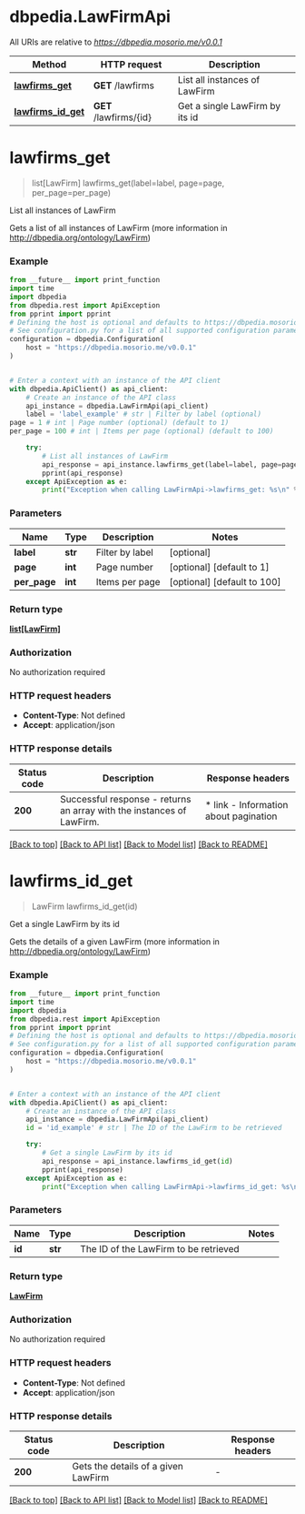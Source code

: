# dbpedia.LawFirmApi

All URIs are relative to *https://dbpedia.mosorio.me/v0.0.1*

Method | HTTP request | Description
------------- | ------------- | -------------
[**lawfirms_get**](LawFirmApi.md#lawfirms_get) | **GET** /lawfirms | List all instances of LawFirm
[**lawfirms_id_get**](LawFirmApi.md#lawfirms_id_get) | **GET** /lawfirms/{id} | Get a single LawFirm by its id


# **lawfirms_get**
> list[LawFirm] lawfirms_get(label=label, page=page, per_page=per_page)

List all instances of LawFirm

Gets a list of all instances of LawFirm (more information in http://dbpedia.org/ontology/LawFirm)

### Example

```python
from __future__ import print_function
import time
import dbpedia
from dbpedia.rest import ApiException
from pprint import pprint
# Defining the host is optional and defaults to https://dbpedia.mosorio.me/v0.0.1
# See configuration.py for a list of all supported configuration parameters.
configuration = dbpedia.Configuration(
    host = "https://dbpedia.mosorio.me/v0.0.1"
)


# Enter a context with an instance of the API client
with dbpedia.ApiClient() as api_client:
    # Create an instance of the API class
    api_instance = dbpedia.LawFirmApi(api_client)
    label = 'label_example' # str | Filter by label (optional)
page = 1 # int | Page number (optional) (default to 1)
per_page = 100 # int | Items per page (optional) (default to 100)

    try:
        # List all instances of LawFirm
        api_response = api_instance.lawfirms_get(label=label, page=page, per_page=per_page)
        pprint(api_response)
    except ApiException as e:
        print("Exception when calling LawFirmApi->lawfirms_get: %s\n" % e)
```

### Parameters

Name | Type | Description  | Notes
------------- | ------------- | ------------- | -------------
 **label** | **str**| Filter by label | [optional] 
 **page** | **int**| Page number | [optional] [default to 1]
 **per_page** | **int**| Items per page | [optional] [default to 100]

### Return type

[**list[LawFirm]**](LawFirm.md)

### Authorization

No authorization required

### HTTP request headers

 - **Content-Type**: Not defined
 - **Accept**: application/json

### HTTP response details
| Status code | Description | Response headers |
|-------------|-------------|------------------|
**200** | Successful response - returns an array with the instances of LawFirm. |  * link - Information about pagination <br>  |

[[Back to top]](#) [[Back to API list]](../README.md#documentation-for-api-endpoints) [[Back to Model list]](../README.md#documentation-for-models) [[Back to README]](../README.md)

# **lawfirms_id_get**
> LawFirm lawfirms_id_get(id)

Get a single LawFirm by its id

Gets the details of a given LawFirm (more information in http://dbpedia.org/ontology/LawFirm)

### Example

```python
from __future__ import print_function
import time
import dbpedia
from dbpedia.rest import ApiException
from pprint import pprint
# Defining the host is optional and defaults to https://dbpedia.mosorio.me/v0.0.1
# See configuration.py for a list of all supported configuration parameters.
configuration = dbpedia.Configuration(
    host = "https://dbpedia.mosorio.me/v0.0.1"
)


# Enter a context with an instance of the API client
with dbpedia.ApiClient() as api_client:
    # Create an instance of the API class
    api_instance = dbpedia.LawFirmApi(api_client)
    id = 'id_example' # str | The ID of the LawFirm to be retrieved

    try:
        # Get a single LawFirm by its id
        api_response = api_instance.lawfirms_id_get(id)
        pprint(api_response)
    except ApiException as e:
        print("Exception when calling LawFirmApi->lawfirms_id_get: %s\n" % e)
```

### Parameters

Name | Type | Description  | Notes
------------- | ------------- | ------------- | -------------
 **id** | **str**| The ID of the LawFirm to be retrieved | 

### Return type

[**LawFirm**](LawFirm.md)

### Authorization

No authorization required

### HTTP request headers

 - **Content-Type**: Not defined
 - **Accept**: application/json

### HTTP response details
| Status code | Description | Response headers |
|-------------|-------------|------------------|
**200** | Gets the details of a given LawFirm |  -  |

[[Back to top]](#) [[Back to API list]](../README.md#documentation-for-api-endpoints) [[Back to Model list]](../README.md#documentation-for-models) [[Back to README]](../README.md)

